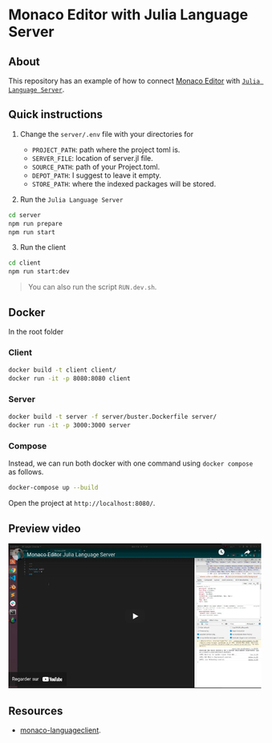 # Monaco Editor with Julia Language Server

## About

This repository has an example of how to connect [Monaco Editor](https://microsoft.github.io/monaco-editor/) with [`Julia Language Server`](https://github.com/julia-vscode/LanguageServer.jl). 

## Quick instructions

1. Change the `server/.env` file with your directories for

    - `PROJECT_PATH`: path where the project toml is.
    - `SERVER_FILE`: location of server.jl file.
    - `SOURCE_PATH`: path of your Project.toml.
    - `DEPOT_PATH`: I suggest to leave it empty.
    - `STORE_PATH`: where the indexed packages will be stored.

2. Run the `Julia Language Server`

```sh
cd server
npm run prepare
npm run start
```

3. Run the client

```bash
cd client
npm run start:dev
```

> You can also run the script `RUN.dev.sh`.

## Docker 

In the root folder

### Client

```sh
docker build -t client client/
docker run -it -p 8080:8080 client
```

### Server

```sh
docker build -t server -f server/buster.Dockerfile server/
docker run -it -p 3000:3000 server
```

### Compose

Instead, we can run both docker with one command using `docker compose` as follows.

```sh
docker-compose up --build
```

Open the project at `http://localhost:8080/`.

## Preview video

[![Video Preview](./assets/imag/preview.png)](https://youtu.be/0hwiSMRdq7M)

## Resources

- [monaco-languageclient](https://github.com/TypeFox/monaco-languageclient).